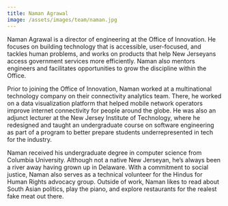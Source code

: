 ```yaml
---
title: Naman Agrawal
image: /assets/images/team/naman.jpg
---
```


Naman Agrawal is a director of engineering at the Office of Innovation. He focuses on building technology that is accessible, user-focused, and tackles human problems, and works on products that help New Jerseyans access government services more efficiently. Naman also mentors engineers and facilitates opportunities to grow the discipline within the Office.

Prior to joining the Office of Innovation, Naman worked at a multinational technology company on their connectivity analytics team. There, he worked on a data visualization platform that helped mobile network operators improve internet connectivity for people around the globe. He was also an adjunct lecturer at the New Jersey Institute of Technology, where he redesigned and taught an undergraduate course on software engineering as part of a program to better prepare students underrepresented in tech for the industry.

Naman received his undergraduate degree in computer science from Columbia University. Although not a native New Jerseyan, he’s always been a river away having grown up in Delaware. With a commitment to social justice, Naman also serves as a technical volunteer for the Hindus for Human Rights advocacy group. Outside of work, Naman likes to read about South Asian politics, play the piano, and explore restaurants for the realest fake meat out there.
